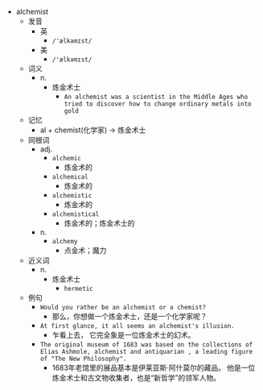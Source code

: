 - alchemist
  - 发音
    - 英
      - `/'ælkəmɪst/`
    - 美
      - `/'ælkəmɪst/`
  - 词义
    - n.
      - 炼金术士
        - `An alchemist was a scientist in the Middle Ages who tried to discover how to change ordinary metals into gold`
  - 记忆
    - al + chemist(化学家) → 炼金术士
  - 同根词
    - adj.
      - `alchemic`
        - 炼金术的
      - `alchemical`
        - 炼金术的
      - `alchemistic`
        - 炼金术的
      - `alchemistical`
        - 炼金术的；炼金术士的
    - n.
      - `alchemy`
        - 点金术；魔力
  - 近义词
    - n.
      - 炼金术士
        - `hermetic`
  - 例句
    - `Would you rather be an alchemist or a chemist?`
      - 那么，你想做一个炼金术士，还是一个化学家呢？
    - `At first glance, it all seems an alchemist's illusion.`
      - 乍看上去， 它完全象是一位炼金术士的幻术。
    - `The original museum of 1683 was based on the collections of Elias Ashmole, alchemist and antiquarian , a leading figure of "The New Philosophy".`
      - 1683年老馆里的展品基本是伊莱亚斯·阿什莫尔的藏品。 他是一位炼金术士和古文物收集者，也是“新哲学”的领军人物。

